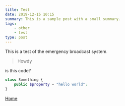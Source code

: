 ```yaml
---
title: Test
date: 2019-12-15 10:15
summary: This is a sample post with a small summary.
tags:
    - other
    - test
type: post
---
```

This is a test of the emergency broadcast system.

> Howdy

is this code?

``` php
class Something {
    public $property = "hello world";
}
```

[Home](/)
